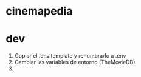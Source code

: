 # cinemapedia

# dev

1. Copiar el .env.template y renombrarlo a .env
2. Cambiar las variables de entorno (TheMovieDB)
3.